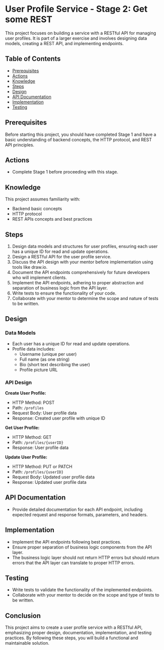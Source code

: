 # User Profile Service - Stage 2: Get some REST

This project focuses on building a service with a RESTful API for managing user profiles. It is part of a larger exercise and involves designing data models, creating a REST API, and implementing endpoints.

## Table of Contents

- [Prerequisites](#prerequisites)
- [Actions](#actions)
- [Knowledge](#knowledge)
- [Steps](#steps)
- [Design](#design)
- [API Documentation](#api-documentation)
- [Implementation](#implementation)
- [Testing](#testing)

## Prerequisites

Before starting this project, you should have completed Stage 1 and have a basic understanding of backend concepts, the HTTP protocol, and REST API principles.

## Actions

- Complete Stage 1 before proceeding with this stage.

## Knowledge

This project assumes familiarity with:

- Backend basic concepts
- HTTP protocol
- REST APIs concepts and best practices

## Steps

1. Design data models and structures for user profiles, ensuring each user has a unique ID for read and update operations.
2. Design a RESTful API for the user profile service.
3. Discuss the API design with your mentor before implementation using tools like draw.io.
4. Document the API endpoints comprehensively for future developers who will implement clients.
5. Implement the API endpoints, adhering to proper abstraction and separation of business logic from the API layer.
6. Write tests to ensure the functionality of your code.
7. Collaborate with your mentor to determine the scope and nature of tests to be written.

## Design

### Data Models

- Each user has a unique ID for read and update operations.
- Profile data includes:
  - Username (unique per user)
  - Full name (as one string)
  - Bio (short text describing the user)
  - Profile picture URL

### API Design

**Create User Profile:**
- HTTP Method: POST
- Path: `/profiles`
- Request Body: User profile data
- Response: Created user profile with unique ID

**Get User Profile:**
- HTTP Method: GET
- Path: `/profiles/{userID}`
- Response: User profile data

**Update User Profile:**
- HTTP Method: PUT or PATCH
- Path: `/profiles/{userID}`
- Request Body: Updated user profile data
- Response: Updated user profile data

## API Documentation

- Provide detailed documentation for each API endpoint, including expected request and response formats, parameters, and headers.

## Implementation

- Implement the API endpoints following best practices.
- Ensure proper separation of business logic components from the API layer.
- The business logic layer should not return HTTP errors but should return errors that the API layer can translate to proper HTTP errors.

## Testing

- Write tests to validate the functionality of the implemented endpoints.
- Collaborate with your mentor to decide on the scope and type of tests to be written.

## Conclusion

This project aims to create a user profile service with a RESTful API, emphasizing proper design, documentation, implementation, and testing practices. By following these steps, you will build a functional and maintainable solution.
